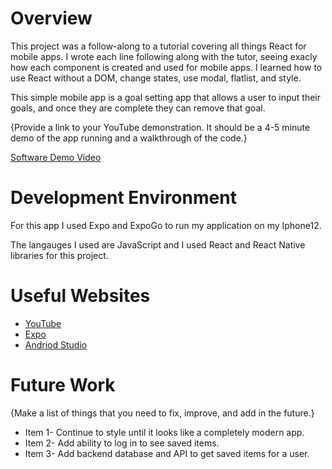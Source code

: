 # Overview

This project was a follow-along to a tutorial covering all things React for mobile apps. I wrote each line following along with the tutor, seeing exacly how each component is created and used for mobile apps. I learned how to use React without a DOM, change states, use modal, flatlist, and style.

This simple mobile app is a goal setting app that allows a user to input their goals, and once they are complete they can remove that goal.

{Provide a link to your YouTube demonstration.  It should be a 4-5 minute demo of the app running and a walkthrough of the code.}

[Software Demo Video](http://youtube.link.goes.here)

# Development Environment

For this app I used Expo and ExpoGo to run my application on my Iphone12.

The langauges I used are JavaScript and I used React and React Native libraries for this project.

# Useful Websites

* [YouTube](https://www.youtube.com/watch?v=VozPNrt-LfE)
* [Expo](https://expo.dev/)
* [Andriod Studio](https://developer.android.com/studio)

# Future Work

{Make a list of things that you need to fix, improve, and add in the future.}
* Item 1- Continue to style until it looks like a completely modern app.
* Item 2- Add ability to log in to see saved items.
* Item 3- Add backend database and API to get saved items for a user.
